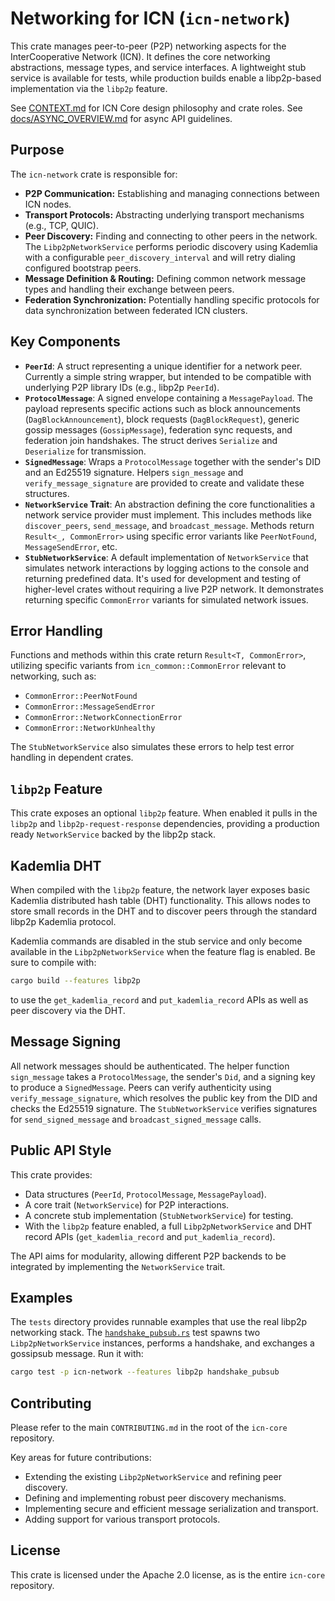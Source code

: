 # Networking for ICN (`icn-network`)

This crate manages peer-to-peer (P2P) networking aspects for the InterCooperative Network (ICN).
It defines the core networking abstractions, message types, and service interfaces. A lightweight stub service is available for tests, while production builds enable a libp2p-based implementation via the `libp2p` feature.

See [CONTEXT.md](../../CONTEXT.md) for ICN Core design philosophy and crate roles.
See [docs/ASYNC_OVERVIEW.md](../../docs/ASYNC_OVERVIEW.md) for async API guidelines.

## Purpose

The `icn-network` crate is responsible for:

*   **P2P Communication:** Establishing and managing connections between ICN nodes.
*   **Transport Protocols:** Abstracting underlying transport mechanisms (e.g., TCP, QUIC).
*   **Peer Discovery:** Finding and connecting to other peers in the network.
    The `Libp2pNetworkService` performs periodic discovery using Kademlia with
    a configurable `peer_discovery_interval` and will retry dialing configured
    bootstrap peers.
*   **Message Definition & Routing:** Defining common network message types and handling their exchange between peers.
*   **Federation Synchronization:** Potentially handling specific protocols for data synchronization between federated ICN clusters.

## Key Components

*   **`PeerId`**: A struct representing a unique identifier for a network peer. Currently a simple string wrapper, but intended to be compatible with underlying P2P library IDs (e.g., libp2p `PeerId`).
*   **`ProtocolMessage`**: A signed envelope containing a `MessagePayload`. The payload represents specific actions such as block announcements (`DagBlockAnnouncement`), block requests (`DagBlockRequest`), generic gossip messages (`GossipMessage`), federation sync requests, and federation join handshakes. The struct derives `Serialize` and `Deserialize` for transmission.
*   **`SignedMessage`**: Wraps a `ProtocolMessage` together with the sender's DID and an Ed25519 signature. Helpers `sign_message` and `verify_message_signature` are provided to create and validate these structures.
*   **`NetworkService` Trait**: An abstraction defining the core functionalities a network service provider must implement. This includes methods like `discover_peers`, `send_message`, and `broadcast_message`. Methods return `Result<_, CommonError>` using specific error variants like `PeerNotFound`, `MessageSendError`, etc.
*   **`StubNetworkService`**: A default implementation of `NetworkService` that simulates network interactions by logging actions to the console and returning predefined data. It's used for development and testing of higher-level crates without requiring a live P2P network. It demonstrates returning specific `CommonError` variants for simulated network issues.

## Error Handling

Functions and methods within this crate return `Result<T, CommonError>`, utilizing specific variants from `icn_common::CommonError` relevant to networking, such as:
*   `CommonError::PeerNotFound`
*   `CommonError::MessageSendError`
*   `CommonError::NetworkConnectionError`
*   `CommonError::NetworkUnhealthy`

The `StubNetworkService` also simulates these errors to help test error handling in dependent crates.

## `libp2p` Feature

This crate exposes an optional `libp2p` feature. When enabled it pulls in the `libp2p` and `libp2p-request-response` dependencies, providing a production ready `NetworkService` backed by the libp2p stack.

## Kademlia DHT

When compiled with the `libp2p` feature, the network layer exposes
basic Kademlia distributed hash table (DHT) functionality. This allows nodes to
store small records in the DHT and to discover peers through the standard
libp2p Kademlia protocol.

Kademlia commands are disabled in the stub service and only become available in
the `Libp2pNetworkService` when the feature flag is enabled. Be sure to compile
with:

```bash
cargo build --features libp2p
```

to use the `get_kademlia_record` and `put_kademlia_record` APIs as well as peer
discovery via the DHT.

## Message Signing

All network messages should be authenticated. The helper function `sign_message`
takes a `ProtocolMessage`, the sender's `Did`, and a signing key to produce a
`SignedMessage`. Peers can verify authenticity using
`verify_message_signature`, which resolves the public key from the DID and
checks the Ed25519 signature. The `StubNetworkService` verifies signatures for
`send_signed_message` and `broadcast_signed_message` calls.

## Public API Style

This crate provides:
*   Data structures (`PeerId`, `ProtocolMessage`, `MessagePayload`).
*   A core trait (`NetworkService`) for P2P interactions.
*   A concrete stub implementation (`StubNetworkService`) for testing.
*   With the `libp2p` feature enabled, a full `Libp2pNetworkService` and DHT record APIs (`get_kademlia_record` and `put_kademlia_record`).

The API aims for modularity, allowing different P2P backends to be integrated by implementing the `NetworkService` trait.

## Examples

The `tests` directory provides runnable examples that use the real libp2p
networking stack. The [`handshake_pubsub.rs`](tests/handshake_pubsub.rs) test
spawns two `Libp2pNetworkService` instances, performs a handshake, and
exchanges a gossipsub message. Run it with:

```bash
cargo test -p icn-network --features libp2p handshake_pubsub
```

## Contributing

Please refer to the main `CONTRIBUTING.md` in the root of the `icn-core` repository.

Key areas for future contributions:
*   Extending the existing `Libp2pNetworkService` and refining peer discovery.
*   Defining and implementing robust peer discovery mechanisms.
*   Implementing secure and efficient message serialization and transport.
*   Adding support for various transport protocols.

## License
This crate is licensed under the Apache 2.0 license, as is the entire `icn-core` repository. 